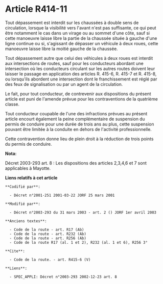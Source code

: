 # Article R414-11

Tout dépassement est interdit sur les chaussées à double sens de circulation, lorsque la visibilité vers l'avant n'est pas
suffisante, ce qui peut être notamment le cas dans un virage ou au sommet d'une côte, sauf si cette manoeuvre laisse libre la
partie de la chaussée située à gauche d'une ligne continue ou si, s'agissant de dépasser un véhicule à deux roues, cette
manoeuvre laisse libre la moitié gauche de la chaussée. 

Tout dépassement autre que celui des véhicules à deux roues est interdit aux intersections de routes, sauf pour les
conducteurs abordant une intersection où les conducteurs circulant sur les autres routes doivent leur laisser le passage en
application des articles R. 415-6, R. 415-7 et R. 415-8, ou lorsqu'ils abordent une intersection dont le franchissement est
réglé par des feux de signalisation ou par un agent de la circulation. 

Le fait, pour tout conducteur, de contrevenir aux dispositions du présent article est puni de l'amende prévue pour les
contraventions de la quatrième classe. 

Tout conducteur coupable de l'une des infractions prévues au présent article encourt également la peine complémentaire de
suspension du permis de conduire pour une durée de trois ans au plus, cette suspension pouvant être limitée à la conduite en
dehors de l'activité professionnelle. 

Cette contravention donne lieu de plein droit à la réduction de trois points du permis de conduire.

**Nota:**

Décret 2003-293 art. 8 : Les dispositions des articles 2,3,4,6 et 7 sont applicables à Mayotte.

**Liens relatifs à cet article**

	**Codifié par**:

	  - Décret n°2001-251 2001-03-22 JORF 25 mars 2001

	**Modifié par**:

	  - Décret n°2003-293 du 31 mars 2003 - art. 2 () JORF 1er avril 2003

	**Anciens textes**:

	  - Code de la route - art. R17 (Ab)
	  - Code de la route - art. R232 (Ab)
	  - Code de la route - art. R256 (Ab)
	  - Code de la route R17 (al. 1 et 2), R232 (al. 1 et 6), R256 3°

	**Cite**:

	  - Code de la route. - art. R415-6 (V)

	**Liens**:

	  - SPEC_APPLI: Décret n°2003-293 2002-12-23 art. 8
